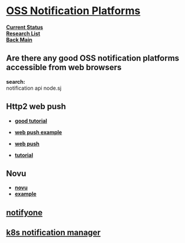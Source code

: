 # **[OSS Notification Platforms](https://novu.co/)**

**[Current Status](../../development/status/weekly/current_status.md)**\
**[Research List](../../research/research_list.md)**\
**[Back Main](../../README.md)**

## Are there any good OSS notification platforms accessible from web browsers

**search:**\
notification api node.sj

## Http2 web push
- **[good tutorial](https://dev.to/oluwatobi_/sending-notifications-in-your-web-apps-3iof)**
- **[web push example](https://github.com/pirminrehm/service-worker-web-push-example)**
- **[web push](https://github.com/SherClockHolmes/webpush-go)**

- **[tutorial](https://dev.to/sanjampreetsingh/step-by-step-guide-to-setting-up-push-notifications-in-nodejs-backend-configuration-53gn)**

## Novu
- **[novu](https://novu.co/)**
- **[example](https://dev.to/novu/how-to-add-in-app-notifications-to-any-web-app-1b4n)**


## **[notifyone](https://medium.com/@prashantmishra_61952/introducing-notifyone-the-ultimate-open-source-notification-system-c9aeb81ba292)**

## **[k8s notification manager](https://github.com/kubesphere/notification-manager)**